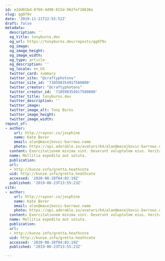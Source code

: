 ```yaml
---
id: e2dd01bd-8769-4d90-815d-962fef18636e
slug: qgO79v
date: '2019-11-21T22:55:52Z'
draft: false
metadata:
  description: ''
  og_title: tonyburns.dev
  og_url: https://tonyburns.dev/reposts/qgO79v
  og_image: 
  og_image_height: 
  og_image_width: 
  og_type: article
  og_description: ''
  og_locale: en_US
  twitter_card: summary
  twitter_site: "@craftyphotons"
  twitter_site_id: '710598354917580800'
  twitter_creator: "@craftyphotons"
  twitter_creator_id: '710598354917580800'
  twitter_title: tonyburns.dev
  twitter_description: ''
  twitter_image: 
  twitter_image_alt: Tony Burns
  twitter_image_height: 
  twitter_image_width: 
repost_of:
- author:
    url: http://raynor.co/josphine
    name: Kate Borer
    email: alan@macejkovic-barrows.name
    photo: https://api.adorable.io/avatars/64/alan@macejkovic-barrows.name.png
  content: Exercitationem minima sint. Deserunt voluptatem eius. Veritatis eum dolor.
  name: Mollitia expedita aut soluta.
  publication: 
  url:
  - http://kunze.info/gretta.heathcote
  uid: http://kunze.info/gretta.heathcote
  accessed: '2020-08-28T04:02:19Z'
  published: '2019-06-23T13:55:23Z'
cite:
- author:
    url: http://raynor.co/josphine
    name: Kate Borer
    email: alan@macejkovic-barrows.name
    photo: https://api.adorable.io/avatars/64/alan@macejkovic-barrows.name.png
  content: Exercitationem minima sint. Deserunt voluptatem eius. Veritatis eum dolor.
  name: Mollitia expedita aut soluta.
  publication: 
  url:
  - http://kunze.info/gretta.heathcote
  uid: http://kunze.info/gretta.heathcote
  accessed: '2020-08-28T04:02:19Z'
  published: '2019-06-23T13:55:23Z'

---
```




